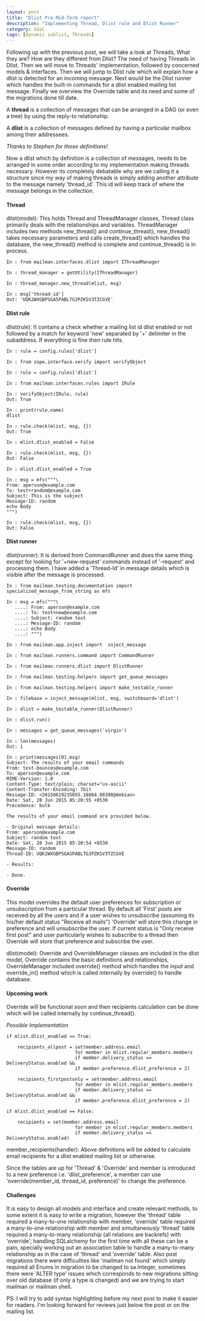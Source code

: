 ```yaml
---
layout: post
title: "Dlist Pre-Mid-Term report"
description: "Implementing Thread, Dlist rule and Dlist Runner"
category: GSoC
tags: [Dynamic sublist, Threads]
---
```

Following up with the previous post, we will take a look at Threads, What they
are? How are they different from Dlist? The need of having Threads in Dlist.
Then we will move to Threads' implementation, followed by concerned models &
interfaces. Then we will jump to Dlist rule which will explain how a dlist is
detected for an incoming message. Next would be the Dlist runner which handles
the built-in commands for a dlist enabled mailing list message. Finally we overview the Override table and its need and some of the migrations done till date.


A **thread** is a collection of messages that can be arranged in a DAG (or even a tree) by using the reply-to relationship.


A **dlist** is a collection of messages defined by having a particular mailbox among their addressees.

_Thanks to Stephen for those definitions!_


Now a dlist which by definition is a collection of messages, needs to be
arranged in some order according to my implementation making threads necessary.
However its completely debatable why are we calling it a structure since my way
of making threads is simply adding another attribute to the message namely 'thread_id'. This id will keep track of where the message belongs in the collection.



#### Thread

dlist(model): This holds Thread and ThreadManager classes, Thread class
primarily deals with the relationships and variables. ThreadManager includes
two methods new_thread() and continue_thread(), new_thread() takes necessary
parameters and calls create_thread() which handles the database, the
new_thread() method is complete and continue_thread() is in process.


```
In : from mailman.interfaces.dlist import IThreadManager

In : thread_manager = getUtility(IThreadManager)

In : thread_manager.new_thread(mlist, msg)

In : msg['thread-id']
Out: 'UQK2WXGBPSGASPABLTG3PZKSV3TZCGVE'
```



#### Dlist rule

dlist(rule): It contains a check whether a mailing list id dlist enabled or not
followed by a match for keyword 'new' separated by '+' delimiter in the subaddress. If everything is fine then rule hits.


```
In : rule = config.rules['dlist']

In : from zope.interface.verify import verifyObject

In : rule = config.rules['dlist']

In : from mailman.interfaces.rules import IRule

In : verifyObject(IRule, rule)
Out: True

In : print(rule.name)
dlist

In : rule.check(mlist, msg, {})
Out: True

In : mlist.dlist_enabled = False

In : rule.check(mlist, msg, {})
Out: False

In : mlist.dlist_enabled = True

In : msg = mfs("""\
From: aperson@example.com
To: test+random@example.com
Subject: This is the subject
Message-ID: random
echo Body
""")

In : rule.check(mlist, msg, {})
Out: False

```



#### Dlist runner

dlist(runner): It is derived from CommandRunner and does the same thing except
for looking for '+new-request' commands instead of '-request' and processing them. I have added a 'Thread-Id' in message details which is visible after the 
message is processed.

```
In : from mailman.testing.documentation import specialized_message_from_string as mfs

In : msg = mfs("""\
   ....: From: aperson@example.com
   ....: To: test+new@example.com
   ....: Subject: random text
   ....: Message-ID: random
   ....: echo Body
   ....: """)

In : from mailman.app.inject import  inject_message

In : from mailman.runners.command import CommandRunner

In : from mailman.runners.dlist import DlistRunner

In : from mailman.testing.helpers import get_queue_messages

In : from mailman.testing.helpers import make_testable_runner

In : filebase = inject_message(mlist, msg, switchboard='dlist')

In : dlist = make_testable_runner(DlistRunner)

In : dlist.run()

In : messages = get_queue_messages('virgin')

In : len(messages)
Out: 1

In : print(messages[0].msg)
Subject: The results of your email commands
From: test-bounces@example.com
To: aperson@example.com
MIME-Version: 1.0
Content-Type: text/plain; charset="us-ascii"
Content-Transfer-Encoding: 7bit
Message-ID: <20150619235055.18864.88398@debian>
Date: Sat, 20 Jun 2015 05:20:55 +0530
Precedence: bulk

The results of your email command are provided below.

- Original message details:
From: aperson@example.com
Subject: random text
Date: Sat, 20 Jun 2015 05:20:54 +0530
Message-ID: random
Thread-ID: UQK2WXGBPSGASPABLTG3PZKSV3TZCGVE

- Results:

- Done.

```


#### Override

This model overrides the default user preferences for subscription or 
unsubscription from a particular thread. By default all 'First' posts are
received by all the users and if a user wishes to unsubscribe (assuming its
his/her default status "Receive all mails") 'Override' will store this 
change in preference and will unsubscribe the user. If current status is
"Only receive first post" and user particularly wishes to subscribe to a
thread then Override will store that preference and subscribe the user.

dlist(model): Override and OverrideManager classes are included in the dlist
model, Override contains the basic definitions and relationships, 
OverrideManager included override() method which handles the input and 
override_in() method which is called internally by override() to handle 
database.



#### Upcoming work

Override will be functional soon and then recipients calculation can be done
which will be called internally by continue_thread().

_Possible Implementation_

```
if mlist.dlist_enabled == True:

	recipients_allpost = set(member.address.email
                         for member in mlist.regular_members.members
                         if member.delivery_status == DeliveryStatus.enabled &&
                         if member.preference.dlist_preference = 2)

	recipients_firstpostonly = set(member.address.email
                         for member in mlist.regular_members.members
                         if member.delivery_status == DeliveryStatus.enabled &&
                         if member.preference.dlist_preference = 2)

if mlist.dlist_enabled == False:

	recipients = set(member.address.email
                         for member in mlist.regular_members.members
                         if member.delivery_status == DeliveryStatus.enabled)
```
member_recipients(handler): Above definitions will be added to calculate email
recipients for a dlist enabled mailing list or otherwise.

Since the tables are up for 'Thread' & 'Override' and member is introduced to a
new preference i.e. 'dlist_preference', a member can use 'override(member_id, thread_id, preference)' to change the preference.


#### Challenges

It is easy to design all models and interface and create relevant methods, to
some extent it is easy to write a migration, however the 'thread' table 
required a many-to-one relationship with member, 'override' table required a 
many-to-one relationship with member and simultaneously 'thread' table required
a many-to-many relationship (all relations are backrefs) with 'override', 
handling SQLalchemy for the first time with all these can be a pain, specially 
working out an association table to handle a many-to-many relationship as in 
the case of 'thread' and 'override' table. Also post migrations there were 
difficulties like 'mailman not found' which simply required all Enums in 
migration to be changed to sa.Integer, sometimes there were 'ALTER type' 
issues which corresponds to new migrations sitting over old database (if only 
a type is changed) and we are trying to start mailman or mailman shell.


PS: I will try to add syntax highlighting before my next post to make it
easier for readers. I'm looking forward for reviews just below the post or
on the mailing list.


